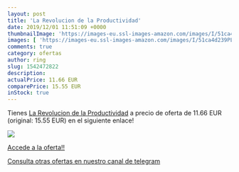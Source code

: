 ```yaml
---
layout: post
title: 'La Revolucion de la Productividad'
date: 2019/12/01 11:51:09 +0000
thumbnailImage: 'https://images-eu.ssl-images-amazon.com/images/I/51ca4d239PL._SL200_.jpg'
images: [ 'https://images-eu.ssl-images-amazon.com/images/I/51ca4d239PL._SL200_.jpg' ]
comments: true
category: ofertas
author: ring
slug: 1542472822
description:
actualPrice: 11.66 EUR
comparePrice: 15.55 EUR
inStock: true
---
```


Tienes [La Revolucion de la Productividad](https://www.amazon.com/dp/1542472822/?tag=redken08-20) a precio de oferta de 11.66 EUR (original: 15.55 EUR) en el siguiente enlace!

[![](https://images-eu.ssl-images-amazon.com/images/I/51ca4d239PL._SL200_.jpg)](https://www.amazon.com/dp/1542472822/?tag=redken08-20)

[Accede a la oferta!!](https://www.amazon.com/dp/1542472822/?tag=redken08-20)

[Consulta otras ofertas en nuestro canal de telegram](https://t.me/s/ofertas25)
